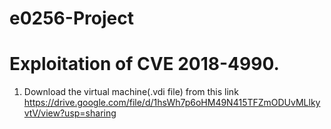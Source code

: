 # e0256-Project
# Exploitation of CVE 2018-4990.
1. Download the virtual machine(.vdi file) from this link https://drive.google.com/file/d/1hsWh7p6oHM49N415TFZmODUvMLlkyvtV/view?usp=sharing
